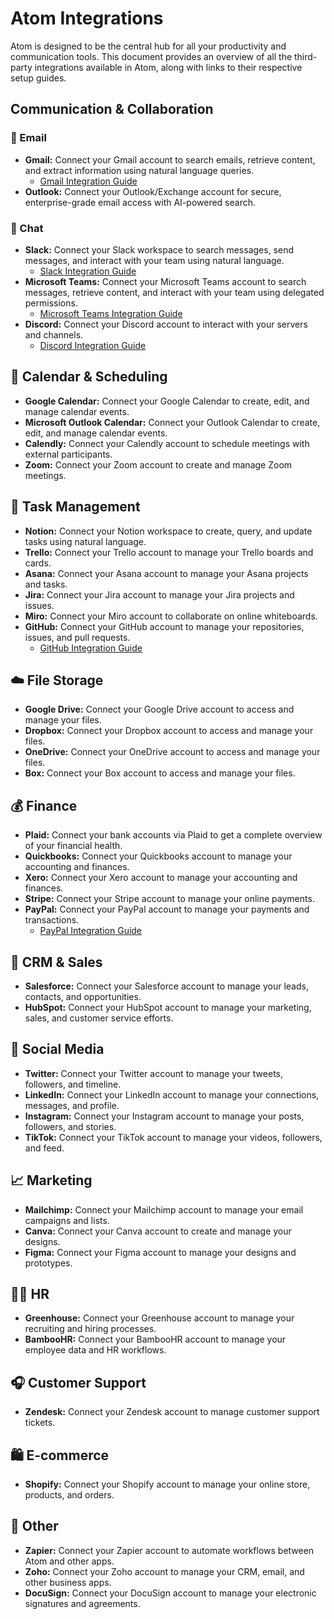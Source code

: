 # Atom Integrations

Atom is designed to be the central hub for all your productivity and communication tools. This document provides an overview of all the third-party integrations available in Atom, along with links to their respective setup guides.

## Communication & Collaboration

### 📧 Email
*   **Gmail:** Connect your Gmail account to search emails, retrieve content, and extract information using natural language queries.
    *   [Gmail Integration Guide](./gmail_integration_guide.md)
*   **Outlook:** Connect your Outlook/Exchange account for secure, enterprise-grade email access with AI-powered search.

### 💬 Chat
*   **Slack:** Connect your Slack workspace to search messages, send messages, and interact with your team using natural language.
    *   [Slack Integration Guide](./slack_integration_guide.md)
*   **Microsoft Teams:** Connect your Microsoft Teams account to search messages, retrieve content, and interact with your team using delegated permissions.
    *   [Microsoft Teams Integration Guide](./msteams_integration_guide.md)
*   **Discord:** Connect your Discord account to interact with your servers and channels.
    *   [Discord Integration Guide](./discord_integration_guide.md)

## 📅 Calendar & Scheduling
*   **Google Calendar:** Connect your Google Calendar to create, edit, and manage calendar events.
*   **Microsoft Outlook Calendar:** Connect your Outlook Calendar to create, edit, and manage calendar events.
*   **Calendly:** Connect your Calendly account to schedule meetings with external participants.
*   **Zoom:** Connect your Zoom account to create and manage Zoom meetings.

## 📝 Task Management
*   **Notion:** Connect your Notion workspace to create, query, and update tasks using natural language.
*   **Trello:** Connect your Trello account to manage your Trello boards and cards.
*   **Asana:** Connect your Asana account to manage your Asana projects and tasks.
*   **Jira:** Connect your Jira account to manage your Jira projects and issues.
*   **Miro:** Connect your Miro account to collaborate on online whiteboards.
*   **GitHub:** Connect your GitHub account to manage your repositories, issues, and pull requests.
    *   [GitHub Integration Guide](./github_integration_guide.md)

## ☁️ File Storage
*   **Google Drive:** Connect your Google Drive account to access and manage your files.
*   **Dropbox:** Connect your Dropbox account to access and manage your files.
*   **OneDrive:** Connect your OneDrive account to access and manage your files.
*   **Box:** Connect your Box account to access and manage your files.

## 💰 Finance
*   **Plaid:** Connect your bank accounts via Plaid to get a complete overview of your financial health.
*   **Quickbooks:** Connect your Quickbooks account to manage your accounting and finances.
*   **Xero:** Connect your Xero account to manage your accounting and finances.
*   **Stripe:** Connect your Stripe account to manage your online payments.
*   **PayPal:** Connect your PayPal account to manage your payments and transactions.
    *   [PayPal Integration Guide](./paypal_integration_guide.md)

## 👔 CRM & Sales
*   **Salesforce:** Connect your Salesforce account to manage your leads, contacts, and opportunities.
*   **HubSpot:** Connect your HubSpot account to manage your marketing, sales, and customer service efforts.

## 📱 Social Media
*   **Twitter:** Connect your Twitter account to manage your tweets, followers, and timeline.
*   **LinkedIn:** Connect your LinkedIn account to manage your connections, messages, and profile.
*   **Instagram:** Connect your Instagram account to manage your posts, followers, and stories.
*   **TikTok:** Connect your TikTok account to manage your videos, followers, and feed.

## 📈 Marketing
*   **Mailchimp:** Connect your Mailchimp account to manage your email campaigns and lists.
*   **Canva:** Connect your Canva account to create and manage your designs.
*   **Figma:** Connect your Figma account to manage your designs and prototypes.

## 👩‍💼 HR
*   **Greenhouse:** Connect your Greenhouse account to manage your recruiting and hiring processes.
*   **BambooHR:** Connect your BambooHR account to manage your employee data and HR workflows.

## 🎧 Customer Support
*   **Zendesk:** Connect your Zendesk account to manage customer support tickets.

## 🛍️ E-commerce
*   **Shopify:** Connect your Shopify account to manage your online store, products, and orders.

## 🚀 Other
*   **Zapier:** Connect your Zapier account to automate workflows between Atom and other apps.
*   **Zoho:** Connect your Zoho account to manage your CRM, email, and other business apps.
*   **DocuSign:** Connect your DocuSign account to manage your electronic signatures and agreements.
